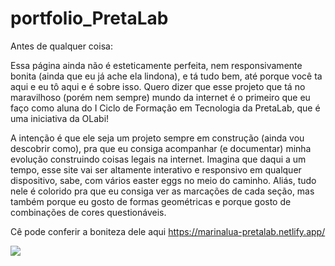 # portfolio_PretaLab
Antes de qualquer coisa:

Essa página ainda não é esteticamente perfeita, nem responsivamente bonita (ainda que eu já ache ela lindona), e tá tudo bem, até porque você ta aqui e eu tô aqui e é sobre isso. Quero dizer que esse projeto que tá no maravilhoso (porém nem sempre) mundo da internet é o primeiro que eu faço como aluna do I Ciclo de Formação em Tecnologia da PretaLab, que é uma iniciativa da OLabi!

A intenção é que ele seja um projeto sempre em construção (ainda vou descobrir como), pra que eu consiga acompanhar (e documentar) minha evolução construindo coisas legais na internet. Imagina que daqui a um tempo, esse site vai ser altamente interativo e responsivo em qualquer dispositivo, sabe, com vários easter eggs no meio do caminho. Aliás, tudo nele é colorido pra que eu consiga ver as marcações de cada seção, mas também porque eu gosto de formas geométricas e porque gosto de combinações de cores questionáveis.

Cê pode conferir a boniteza dele aqui https://marinalua-pretalab.netlify.app/ 

![](ativos/portfolio_preview.gif)


